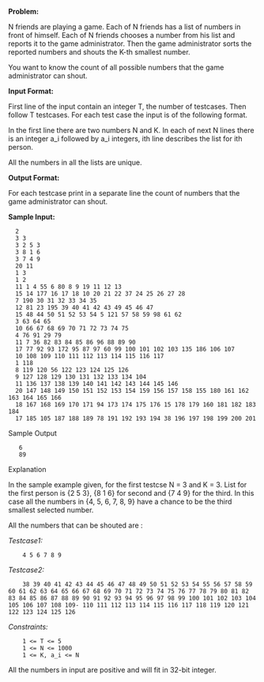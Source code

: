 **Problem:**

N friends are playing a game.
Each of N friends has a list of numbers in front of himself.
Each of N friends chooses a number from his list and reports it to the game
administrator. Then the game administrator sorts the reported numbers and
shouts the K-th smallest number.

You want to know the count of all possible numbers that the game administrator
can shout.

**Input Format:**

First line of the input contain an integer T, the number of testcases.
Then follow T testcases. For each test case the input is of the following format.

In the first line there are two numbers N and K.
In each of next N lines there is an integer a_i followed by a_i integers,
ith line describes the list for ith person.

All the numbers in all the lists are unique.

**Output Format:**

For each testcase print in a separate line the count of numbers that the game
administrator can shout.

**Sample Input:**

      2
      3 3
      3 2 5 3
      3 8 1 6
      3 7 4 9
      20 11
      1 3
      1 2
      11 1 4 55 6 80 8 9 19 11 12 13
      15 14 177 16 17 18 10 20 21 22 37 24 25 26 27 28
      7 190 30 31 32 33 34 35
      12 81 23 195 39 40 41 42 43 49 45 46 47
      15 48 44 50 51 52 53 54 5 121 57 58 59 98 61 62
      3 63 64 65
      10 66 67 68 69 70 71 72 73 74 75
      4 76 91 29 79
      11 7 36 82 83 84 85 86 96 88 89 90
      17 77 92 93 172 95 87 97 60 99 100 101 102 103 135 186 106 107
      10 108 109 110 111 112 113 114 115 116 117
      1 118
      8 119 120 56 122 123 124 125 126
      9 127 128 129 130 131 132 133 134 104
      11 136 137 138 139 140 141 142 143 144 145 146
      20 147 148 149 150 151 152 153 154 159 156 157 158 155 180 161 162 163 164 165 166
      18 167 168 169 170 171 94 173 174 175 176 15 178 179 160 181 182 183 184
      17 185 105 187 188 189 78 191 192 193 194 38 196 197 198 199 200 201



Sample Output

       6
       89



Explanation

In the sample example given, for the first testcse N = 3 and K = 3.
List for the first person is {2 5 3}, {8 1 6} for second and {7 4 9} for the
third. In this case all the numbers in {4, 5, 6, 7, 8, 9} have a chance to be
the third smallest selected number.


All the numbers that can be shouted are :

*Testcase1:*

        4 5 6 7 8 9

*Testcase2:*

        38 39 40 41 42 43 44 45 46 47 48 49 50 51 52 53 54 55 56 57 58 59 60 61 62 63 64 65 66 67 68 69 70 71 72 73 74 75 76 77 78 79 80 81 82 83 84 85 86 87 88 89 90 91 92 93 94 95 96 97 98 99 100 101 102 103 104 105 106 107 108 109- 110 111 112 113 114 115 116 117 118 119 120 121 122 123 124 125 126

*Constraints:*

        1 <= T <= 5
        1 <= N <= 1000
        1 <= K, a_i <= N

All the numbers in input are positive and will fit in 32-bit integer.
